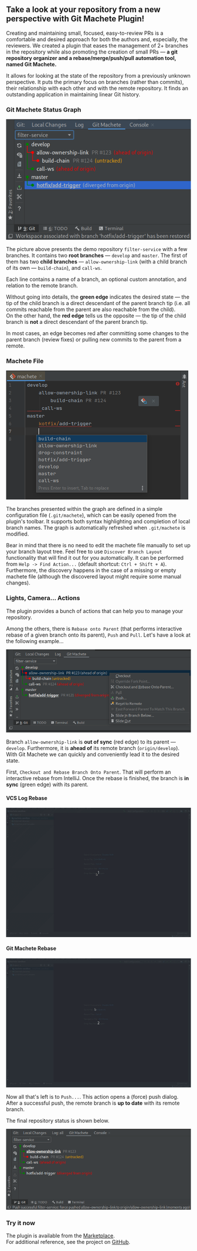 ## Take a look at your repository from a new perspective with Git Machete Plugin!

Creating and maintaining small, focused, easy-to-review PRs is a comfortable and desired approach
for both the authors and, especially, the reviewers.
We created a plugin that eases the management of 2+ branches in the repository
while also promoting the creation of small PRs &mdash;
**a git repository organizer and a rebase/merge/push/pull automation tool, named Git Machete.**

It allows for looking at the state of the repository from a previously unknown perspective.
It puts the primary focus on branches (rather than commits),
their relationship with each other and with the remote repository.
It finds an outstanding application in maintaining linear Git history.


### Git Machete Status Graph

![Git Machete Tab with demo repository](gmt_dark.png "Git Machete Tab")

The picture above presents the demo repository `filter-service` with a few branches.
It contains two **root branches** &mdash; `develop` and `master`.
The first of them has two **child branches** &mdash; `allow-ownership-link`
(with a child branch of its own &mdash; `build-chain`), and `call-ws`.

Each line contains a name of a branch, an optional custom annotation, and relation to the remote branch.

Without going into details, the **green edge** indicates the desired state &mdash;
the tip of the child branch is a direct descendant of the parent branch tip
(i.e. all commits reachable from the parent are also reachable from the child).<br/>
On the other hand, the **red edge** tells us the opposite &mdash;
the tip of the child branch is **not** a direct descendant of the parent branch tip.

In most cases, an edge becomes red after committing some changes to the parent branch (review fixes)
or pulling new commits to the parent from a remote.


### Machete File

![Machete file](machete-file_dark.png "Machete file")

The branches presented within the graph are defined in a simple configuration file (`.git/machete`),
which can be easily opened from the plugin's toolbar.
It supports both syntax highlighting and completion of local branch names.
The graph is automatically refreshed when `.git/machete` is modified.

Bear in mind that there is no need to edit the machete file manually to set up your branch layout tree.
Feel free to use `Discover Branch Layout` functionality that will find it out for you automatically.
It can be performed from `Help -> Find Action...` (default shortcut: `Ctrl + Shift + A`).
Furthermore, the discovery happens in the case of a missing or empty machete file
(although the discovered layout might require some manual changes).

### Lights, Camera... Actions

The plugin provides a bunch of actions that can help you to manage your repository.

Among the others, there is `Rebase onto Parent`
(that performs interactive rebase of a given branch onto its parent), `Push` and `Pull`.
Let's have a look at the following example...

![Git Machete - Actions](actions-before_dark.png "Git Machete - Actions - Before")


Branch `allow-ownership-link` is **out of sync** (red edge) to its parent &mdash; `develop`.
Furthermore, it is **ahead of** its remote branch (`origin/develop`).
With Git Machete we can quickly and conveniently lead it to the desired state.


First, `Checkout and Rebase Branch Onto Parent`.
That will perform an interactive rebase from IntelliJ.
Once the rebase is finished, the branch is **in sync** (green edge) with its parent.


#### VCS Log Rebase
![Git Machete - Rebase](rebase-idea_dark-4x3.gif "Rebase From VCS Log")

#### Git Machete Rebase
![Git Machete - Rebase](rebase-gm_dark-4x3.gif "Rebase From Git Machete")


Now all that's left is to `Push...`.
This action opens a (force) push dialog. <br/>
After a successful push, the remote branch is **up to date** with its remote branch.


The final repository status is shown below.


![Git Machete - Actions](actions-after_dark.png "Git Machete - Actions - After")


### Try it now

The plugin is available from the [Marketplace](https://plugins.jetbrains.com/plugin/14221-git-machete "JetBrains Marketplace - Git Machete Plugin"). <br/>
For additional reference, see the project on [GitHub](https://github.com/VirtusLab/git-machete-intellij-plugin#git-machete-intellij-plugin "GitHub - Git Machete Plugin").
